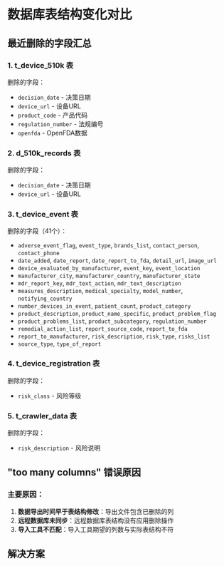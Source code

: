 # 数据库表结构变化对比

## 最近删除的字段汇总

### 1. t_device_510k 表
删除的字段：
- `decision_date` - 决策日期
- `device_url` - 设备URL  
- `product_code` - 产品代码
- `regulation_number` - 法规编号
- `openfda` - OpenFDA数据

### 2. d_510k_records 表
删除的字段：
- `decision_date` - 决策日期
- `device_url` - 设备URL

### 3. t_device_event 表
删除的字段（41个）：
- `adverse_event_flag`, `event_type`, `brands_list`, `contact_person`, `contact_phone`
- `date_added`, `date_report`, `date_report_to_fda`, `detail_url`, `image_url`
- `device_evaluated_by_manufacturer`, `event_key`, `event_location`
- `manufacturer_city`, `manufacturer_country`, `manufacturer_state`
- `mdr_report_key`, `mdr_text_action`, `mdr_text_description`
- `measures_description`, `medical_specialty`, `model_number`, `notifying_country`
- `number_devices_in_event`, `patient_count`, `product_category`
- `product_description`, `product_name_specific`, `product_problem_flag`
- `product_problems_list`, `product_subcategory`, `regulation_number`
- `remedial_action_list`, `report_source_code`, `report_to_fda`
- `report_to_manufacturer`, `risk_description`, `risk_type`, `risks_list`
- `source_type`, `type_of_report`

### 4. t_device_registration 表
删除的字段：
- `risk_class` - 风险等级

### 5. t_crawler_data 表
删除的字段：
- `risk_description` - 风险说明

## "too many columns" 错误原因

### 主要原因：
1. **数据导出时间早于表结构修改**：导出文件包含已删除的列
2. **远程数据库未同步**：远程数据库表结构没有应用删除操作
3. **导入工具不匹配**：导入工具期望的列数与实际表结构不符

## 解决方案


